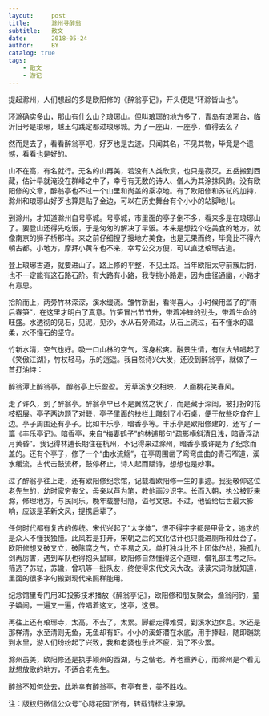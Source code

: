 ```yaml
---
layout:     post
title:      滁州寻醉翁
subtitle:   散文
date:       2018-05-24
author:     BY
catalog: true
tags:
    - 散文
    - 游记
---
```



提起滁州，人们想起的多是欧阳修的《醉翁亭记》，开头便是“环滁皆山也”。

环滁确实多山，那山有什么山？琅琊山。但叫琅琊的地方多了，青岛有琅琊台，临沂旧号是琅琊，越王勾践定都过琅琊城。为了一座山，一座亭，值得去么？

然而是去了，看看醉翁亭吧，好歹也是古迹。只闻其名，不见其物，毕竟是个遗憾，看看也是好的。

山不在高，有名就行。无名的山再美，若没有人类欣赏，也只是寂灭。五岳搬到西藏，估计早就淹没在群峰之中了，幸亏有无数的诗人、僧人为其涂抹风韵。没有欧阳修的文章，醉翁亭也不过一个山里和尚盖的乘凉地。有了欧阳修和苏轼的加持，滁州和琅琊山好歹也算是贴了金边，可以在历史舞台有个小小的站脚地儿。

到滁州，才知道滁州自号亭城。号亭城，市里面的亭子倒不多，看来多是在琅琊山了。要登山还得先吃饭，于是匆匆的解决了早饭。本来是想找个吃美食的地方，就像南京的狮子桥那样。来之前仔细搜了搜地方美食，也是无果而终，毕竟比不得六朝古都。小地方，摩拜小黄车也不来，幸亏公交方便，可以直达琅琊古道。

登上琅琊古道，就要进山了。路上修的平整，不见土路。当年欧阳太守前簇后拥，也不一定能有这石路石阶。有大路有小路，我专挑小路走，因为曲径通幽，小路才有意思。

拾阶而上，两旁竹林深深，溪水缓流。雏竹新出，看得喜人，小时候用滥了的“雨后春笋”，在这里才明白了真意。竹笋冒出节节升，带着冲锋的劲头，带着生命的旺盛。水透彻的见石，见泥，见沙，水从石旁流过，从石上流过，石不懂水的温柔，水不懂石的坚守。

竹新水清，空气也好。吸一口山林的空气，浑身松爽。融景生情，有位大爷唱起了《笑傲江湖》，竹杖轻马，乐的逍遥。我自然诗兴大发，还没到醉翁亭，就做了一首打油诗：

醉翁潭上醉翁亭，
醉翁亭上乐盈盈。
芳草溪水交相映，
人面桃花笑春风。

走了许久，到了醉翁亭。醉翁亭早已不是翼然之状了，而是藏于深闺，被打扮的花枝招展。亭子两边题了对联，亭子里面的扶栏上雕刻了小石桌，便于放些吃食在上边。亭子周围还有亭子。比如丰乐亭，暗香亭等。丰乐亭是欧阳修建的，还写了一篇《丰乐亭记》。暗香亭，来自“梅妻鹤子”的林逋那句“疏影横斜清且浅，暗香浮动月黄昏”。我记得林逋长期住在杭州，不记得来过滁州，暗香亭或许是为了纪念而盖的。还有个亭子，修了一个“曲水流觞”，在亭周围凿了弯弯曲曲的青石窄道，溪水缓流。古代击鼓流杯，鼓停杯止，诗人起而赋诗，想想也是妙事。

过了醉翁亭往上走，还有欧阳修纪念馆，记载着欧阳修一生的事迹。我挺敬仰这位老先生的，幼时家穷丧父，母亲以芦为笔，教他画沙识字。长而入朝，执公被贬来滁，修理地方，与民同乐。晚年载誉归隐，谥号文忠。不过，他留给后世最大影响，应该是革新文风，提携后辈了。

任何时代都有复古的传统。宋代兴起了“太学体”，恨不得字字都是甲骨文，追求的是众人不懂我独懂。此风若是打开，宋朝之后的文化估计也只能进厕所和灶台了。欧阳修想又破又立，破陈腐之气，立平易之风。单打独斗比不上团体作战，独孤九剑再厉害，遇到军队也得抱头鼠窜。欧阳修自然懂得这个道理，借礼部主考之际。筛选了苏轼，苏辙，曾巩等一批队友，终使得宋代文风大改。读读宋词你就知道，里面的很多字句搬到现代来照样能用。

纪念馆里专门用3D投影技术播放《醉翁亭记》，欧阳修和朋友聚会，渔翁闲钓，童子嬉闹，一遍又一遍，传唱着这文，这亭，这景。

再往上还有琅琊寺，太高，不去了，太累。脚都走得难受，到溪水边休息。水还是那样清，水至清则无鱼，无鱼却有虾。小小的溪虾潜在水底，用手捧起，随即蹦跳到水里，游人们纷纷起了兴致，我和老婆也乐此不疲，消了不少累。

滁州虽美，欧阳修还是执手颍州的西湖，与之偕老。养老重养心，而滁州是个看见就想放歌的地方，不适合老先生。

醉翁不知何处去，此地幸有醉翁亭，有亭有景，美不胜收。


注：版权归微信公众号”心际花园“所有，转载请标注来源。
